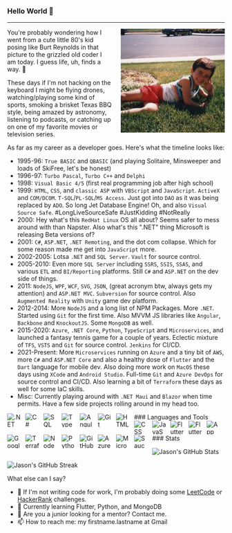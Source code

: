 ### Hello World 👋
---

<p><img alt="Jason Mauss back in the early 80's" align="right" src="Me1985.jpg" style="margin-left:20px;height:240px;width:241px;" />You're probably wondering how I went from a cute little 80's kid posing like Burt Reynolds in that picture to the grizzled old coder I am today. I guess life, uh, finds a way. 🦖
</p>

<p>
These days if I'm not hacking on the keyboard I might be flying drones, watching/playing some kind of sports, smoking a brisket Texas BBQ style, being amazed by astronomy, listening to podcasts, or catching up on one of my favorite movies or television series.

</p>

<p>
As far as my career as a developer goes. Here's what the timeline looks like:

- 1995-96: `True BASIC` and `QBASIC` (and playing Solitaire, Minsweeper and loads of SkiFree, let's be honest)
- 1996-97: `Turbo Pascal`, `Turbo C++` and `Delphi`
- 1998: `Visual Basic 4/5` (first real programming job after high school)
- 1999: `HTML`, `CSS`, and `classic ASP` with `VBScript` and `JavaScript`. `ActiveX` and `COM/DCOM`. `T-SQL`/`PL-SQL`/`MS Access`. Just got into `DAO` as it was being replaced by `ADO`. So long Jet Database Engine! Oh, and also `Visual Source Safe`. #LongLiveSourceSafe #JustKidding #NotReally
- 2000: Hey what's this `RedHat Linux` OS all about? Seems safer to mess around with than Napster. Also what's this ".NET" thing Microsoft is releasing Beta versions of?
- 2001: `C#`, `ASP.NET`, `.NET Remoting`, and the dot com collapse. Which for some reason made me get into `JavaScript` more.
- 2002-2005: Lotsa `.NET` and `SQL Server`. `Vault` for source control.
- 2005-2010: Even more `SQL Server` including `SSRS`, `SSIS`, `SSAS`, and various `ETL` and `BI/Reporting` platforms. Still `C#` and `ASP.NET` on the dev side of things.
- 2011: `NodeJS`, `WPF`, `WCF`, `SVG`, `JSON`, (great acronym btw, always gets my attention) and `ASP.NET MVC`. `Subversion` for source control. Also `Augmented Reality` with `Unity` game dev platform.
- 2012-2014: More `NodeJS` and a long list of NPM Packages. More `.NET`. Started using `Git` for the first time. Also MVVM JS libraries like `Angular`, `Backbone` and `KnockoutJS`. Some `MongoDB` as well.
- 2015-2020: `Azure`, `.NET Core`, `Python`, `TypeScript` and `Microservices`, and launched a fantasy tennis game for a couple of years. Eclectic mixture of `TFS`, `VSTS` and `Git` for source control. `Jenkins` for CI/CD.
- 2021-Present: More `Microservices` running on `Azure` and a tiny bit of `AWS`, more `C#` and `ASP.NET Core` and also a healthy dose of `Flutter` and the `Dart` language for mobile dev. Also doing more work on `MacOS` these days using `XCode` and `Android Studio`. Full-time `Git` and `Azure DevOps` for source control and CI/CD. Also learning a bit of `Terraform` these days as well for some IaC skills.
- Misc: Currently playing around with `.NET Maui` and `Blazor` when time permits. Have a few side projects rolling around in my head too.
</p>

<p>
### Languages and Tools

<img align="left" alt=".NET" height="32" width="32" style="padding-right:10px;" src="https://cdn.simpleicons.org/dotnet/512BD4" />
<img align="left" alt="C#" height="32" width="32" style="padding-right:10px;" src="https://cdn.simpleicons.org/csharp/239120" />
<img align="left" alt="SQL Server" height="32" width="32" style="padding-right:10px;" src="https://cdn.simpleicons.org/microsoftsqlserver/CC2927" />
<img align="left" alt="TypeScript" height="32" width="32" style="padding-right:10px;" src="https://cdn.simpleicons.org/typescript/3178C6" />
<img align="left" alt="Angular" height="32" width="32" style="padding-right:10px;" src="https://cdn.simpleicons.org/angular/DD0031" />
<img align="left" alt="Git" height="32" width="32" style="padding-right:10px;" src="https://cdn.simpleicons.org/git/F05032" />
<img align="left" alt="HTML" height="32" width="32" style="padding-right:10px;" src="https://cdn.simpleicons.org/html/E34F26" />
<img align="left" alt="CSS" height="32" width="32" style="padding-right:10px;" src="https://cdn.simpleicons.org/css/1572B6" />
<img align="left" alt="JavaScript" height="32" width="32" style="padding-right:10px;" src="https://cdn.simpleicons.org/javascript/F7DF1E" />
<img align="left" alt="Flutter" height="32" width="32" style="padding-right:10px;" src="https://cdn.simpleicons.org/flutter/02569B" />
<img align="left" alt="Flutter" height="32" width="32" style="padding-right:10px;" src="https://cdn.simpleicons.org/flutter/02569B" />
<img align="left" alt="App Store" height="32" width="32" style="padding-right:10px;" src="https://cdn.simpleicons.org/appstore/0D96F6" />
<img align="left" alt="Google Play" height="32" width="32" style="padding-right:10px;" src="https://cdn.simpleicons.org/googleplay/414141" />
<img align="left" alt="Terraform" height="32" width="32" style="padding-right:10px;" src="https://cdn.simpleicons.org/terraform/7B42BC" />
<img align="left" alt="NodeJS" height="32" width="32" style="padding-right:10px;" src="https://cdn.simpleicons.org/nodejs/339933" />
<img align="left" alt="Python" height="32" width="32" style="padding-right:10px;" src="https://cdn.simpleicons.org/python/3776AB" />
<img align="left" alt="GitHub" height="32" width="32" style="padding-right:10px;" src="https://cdn.simpleicons.org/github/181717" />
<img align="left" alt="Azure DevOps" height="32" width="32" style="padding-right:10px;" src="https://cdn.simpleicons.org/azuredevops/0078D7" />
<img align="left" alt="Microsoft Azure" height="32" width="32" style="padding-right:10px;" src="https://cdn.simpleicons.org/microsoftazure/0078D4" />
<img align="left" alt="SauceLabs" height="32" width="32" style="padding-right:10px;" src="https://cdn.simpleicons.org/saucelabs/E2231A" />
<br />
</p>

<p>
### Stats

![Jason's GitHub Stats](https://github-readme-stats.vercel.app/api?username=jasonmauss&show_icons=true&theme=gruvbox)

![Jason's GitHub Streak](https://streak-stats.demolab.com?user=jasonmauss&theme=gruvbox&border_radius=4.5)
</p>

<p>
What else can I say?

- 🔭 If I'm not writing code for work, I'm probably doing some [LeetCode](https://leetcode.com/jamauss/) or [HackerRank](https://www.hackerrank.com/jason_mauss) challenges.
- 🌱 Currently learning Flutter, Python, and MongoDB
- 💬 Are you a junior looking for a mentor? Contact me.
- 📫 How to reach me: my firstname.lastname at Gmail
</p>